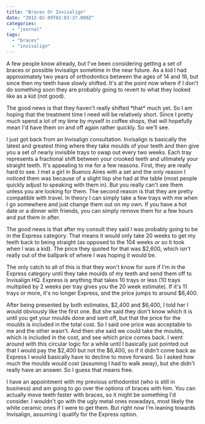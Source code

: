 ```yaml
---
title: "Braces Or Invisalign"
date: "2012-02-09T02:03:37.000Z"
categories: 
  - "journal"
tags: 
  - "braces"
  - "invisalign"
---
```


A few people know already, but I've been considering getting a set of braces or possible Invisalign sometime in the near future. As a kid I had approximately two years of orthodontics between the ages of 14 and 16, but since then my teeth have slowly shifted. It's at the point now where if I don't do something soon they are probably going to revert to what they looked like as a kid (not good).

The good news is that they haven't really shifted \*that\* much yet. So I am hoping that the treatment time I need will be relatively short. Since I pretty much spend a lot of my time by myself in coffee shops, that will hopefully mean I'd have them on and off again rather quickly. So we'll see.

I just got back from an Invisalign consultation. Invisalign is basically the latest and greatest thing where they take moulds of your teeth and then give you a set of nearly invisible trays to swap out every two weeks. Each tray represents a fractional shift between your crooked teeth and ultimately your straight teeth. It's appealing to me for a few reasons. First, they are really hard to see. I met a girl in Buenos Aires with a set and the only reason I noticed them was because of a slight lisp she had at the table (most people quickly adjust to speaking with them in). But you really can't see them unless you are looking for them. The second reason is that they are pretty compatible with travel. In theory I can simply take a few trays with me when I go somewhere and just change them out on my own. If you have a hot date or a dinner with friends, you can simply remove them for a few hours and put them in after.

The good news is that after my consult they said I was probably going to be in the Express category. That means it would only take 20 weeks to get my teeth back to being straight (as opposed to the 104 weeks or so it took when I was a kid). The price they quoted for that was $2,600, which isn't really out of the ballpark of where I was hoping it would be.

The only catch to all of this is that they won't know for sure if I'm in the Express category until they take moulds of my teeth and send them off to Invisalign HQ. Express is anything that takes 10 trays or less (10 trays multiplied by 2 weeks per tray gives you the 20 week estimate). If it's 11 trays or more, it's no longer Express, and the price jumps to around $6,400.

After being presented by both estimates, $2,400 and $6,400, I told her I would obviously like the first one. But she said they don't know which it is until you get your moulds done and sent off, but that the price for the moulds is included in the total cost. So I said one price was acceptable to me and the other wasn't. And then she said we could take the moulds, which is included in the cost, and see which price comes back. I went around with this circular logic for a while until I basically just pointed out that I would pay the $2,400 but not the $6,400, so if it didn't come back as Express I would basically have to decline to move forward. So I asked how much the moulds would cost (assuming I had to walk away), but she didn't really have an answer. So I guess that means free.

I have an appointment with my previous orthodontist (who is still in business) and am going to go over the options of braces with him. You can actually move teeth faster with braces, so it might be something I'd consider. I wouldn't go with the ugly metal ones nowadays, most likely the white ceramic ones if I were to get them. But right now I'm leaning towards Invisalign, assuming I qualify for the Express option.
